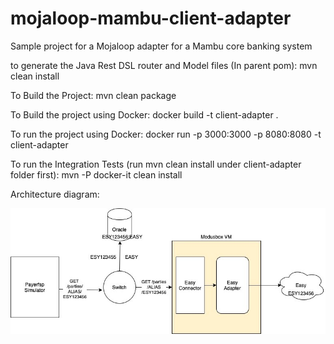 # mojaloop-mambu-client-adapter
Sample project for a Mojaloop adapter for a Mambu core banking system

to generate the Java Rest DSL router and Model files (In parent pom): mvn clean install

To Build the Project: mvn clean package

To Build the project using Docker: docker build -t client-adapter .

To run the project using Docker: docker run -p 3000:3000 -p 8080:8080 -t client-adapter

To run the Integration Tests (run mvn clean install under client-adapter folder first): mvn -P docker-it clean install

Architecture diagram:

![Alt text](easy_int.jpg?raw=true "Easy Integration Architecture")